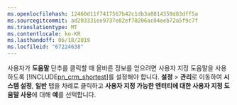 ```yaml
---
ms.openlocfilehash: 12460d11f7417567b42c1db3a0814359d83dff5a
ms.sourcegitcommit: ad203331ee9737e82ef70206ac04eeb72a5f9c7f
ms.translationtype: MT
ms.contentlocale: ko-KR
ms.lasthandoff: 06/18/2019
ms.locfileid: "67224638"
---
```

사용자가 **도움말** 단추를 클릭할 때 올바른 정보를 얻으려면 사용자 지정 도움말을 사용하도록 [!INCLUDE[pn_crm_shortest](pn-crm-shortest.md)]를 설정해야 합니다. **설정** > **관리**로 이동하여 **시스템 설정**, **일반** 탭을 차례로 클릭하고 **사용자 지정 가능한 엔터티에 대한 사용자 지정 도움말 사용**에 대해 **예**를 선택합니다.